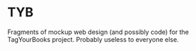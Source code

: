 # TYB
Fragments of mockup web design (and possibly code) for the TagYourBooks project. Probably useless to everyone else.

